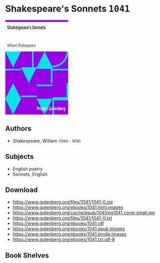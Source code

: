 # Shakespeare's Sonnets <kbd>1041</kbd>

![](./cover.medium.jpg "")

## Authors


 - Shakespeare, William <small>(1564 - 1616)</small>

## Subjects


 - English poetry
 - Sonnets, English

## Download


 - https://www.gutenberg.org/files/1041/1041-0.zip
 - https://www.gutenberg.org/ebooks/1041.html.images
 - https://www.gutenberg.org/cache/epub/1041/pg1041.cover.small.jpg
 - https://www.gutenberg.org/files/1041/1041-0.txt
 - https://www.gutenberg.org/ebooks/1041.rdf
 - https://www.gutenberg.org/ebooks/1041.epub.images
 - https://www.gutenberg.org/ebooks/1041.kindle.images
 - https://www.gutenberg.org/ebooks/1041.txt.utf-8

## Book Shelves


